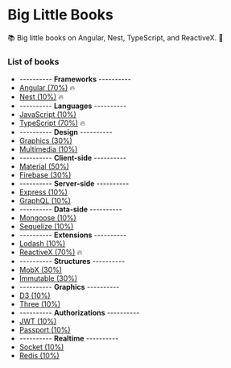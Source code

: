 # Big Little Books

:books: Big little books on Angular, Nest, TypeScript, and ReactiveX. :memo:

### List of books

* ---------- **Frameworks** ----------
* [Angular (70%)](https://github.com/Shyam-Chen/Big-Little-Books/blob/master/Angular/README.md) :fire:
* [Nest (10%)](https://github.com/Shyam-Chen/Big-Little-Books/blob/master/Nest/README.md) :fire:
* ---------- **Languages** ----------
* [JavaScript (10%)](https://github.com/Shyam-Chen/Big-Little-Books/blob/master/JavaScript.md)
* [TypeScript (70%)](https://github.com/Shyam-Chen/Big-Little-Books/blob/master/TypeScript.md) :fire:
* ---------- **Design** ----------
* [Graphics (30%)](https://github.com/Shyam-Chen/Big-Little-Books/blob/master/Graphics.md)
* [Multimedia (10%)](https://github.com/Shyam-Chen/Big-Little-Books/blob/master/Multimedia.md)
* ---------- **Client-side** ----------
* [Material (50%)](https://github.com/Shyam-Chen/Big-Little-Books/blob/master/Material.md)
* [Firebase (30%)](https://github.com/Shyam-Chen/Big-Little-Books/blob/master/Firebase.md)
* ---------- **Server-side** ----------
* [Express (10%)](https://github.com/Shyam-Chen/Big-Little-Books/blob/master/Express.md)
* [GraphQL (10%)](https://github.com/Shyam-Chen/Big-Little-Books/blob/master/GraphQL.md)
* ---------- **Data-side** ----------
* [Mongoose (10%)](https://github.com/Shyam-Chen/Big-Little-Books/blob/master/Mongoose.md)
* [Sequelize (10%)](https://github.com/Shyam-Chen/Big-Little-Books/blob/master/Sequelize.md)
* ---------- **Extensions** ----------
* [Lodash (10%)](https://github.com/Shyam-Chen/Big-Little-Books/blob/master/Lodash.md)
* [ReactiveX (70%)](https://github.com/Shyam-Chen/Big-Little-Books/blob/master/ReactiveX.md) :fire:
* ---------- **Structures** ----------
* [MobX (30%)](https://github.com/Shyam-Chen/Big-Little-Books/blob/master/MobX.md)
* [Immutable (30%)](https://github.com/Shyam-Chen/Big-Little-Books/blob/master/Immutable.md)
* ---------- **Graphics** ----------
* [D3 (10%)](https://github.com/Shyam-Chen/Big-Little-Books/blob/master/D3.md)
* [Three (10%)](https://github.com/Shyam-Chen/Big-Little-Books/blob/master/Three.md)
* ---------- **Authorizations** ----------
* [JWT (10%)](https://github.com/Shyam-Chen/Big-Little-Books/blob/master/JWT.md)
* [Passport (10%)](https://github.com/Shyam-Chen/Big-Little-Books/blob/master/Passport.md)
* ---------- **Realtime** ----------
* [Socket (10%)](https://github.com/Shyam-Chen/Big-Little-Books/blob/master/Socket.md)
* [Redis (10%)](https://github.com/Shyam-Chen/Big-Little-Books/blob/master/Redis.md)
